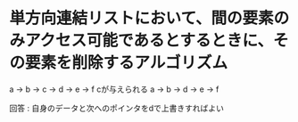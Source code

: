 #  単方向連結リストにおいて、間の要素のみアクセス可能であるとするときに、その要素を削除するアルゴリズム

a -> b -> c -> d -> e -> f
cが与えられる
a -> b -> d -> e -> f

回答 : 自身のデータと次へのポインタをdで上書きすればよい
